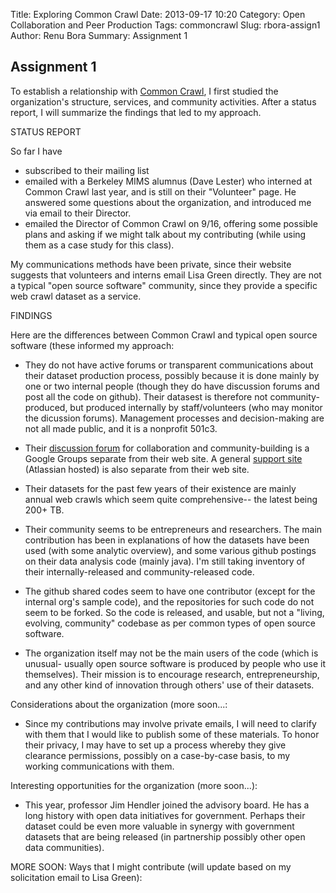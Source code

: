 Title: Exploring Common Crawl
Date: 2013-09-17 10:20
Category: Open Collaboration and Peer Production
Tags: commoncrawl
Slug: rbora-assign1
Author: Renu Bora
Summary: Assignment 1

Assignment 1
------------

To establish a relationship with [Common Crawl], I first studied the organization's structure, services, and community activities. After a status report, I will summarize the findings that led to my approach.

STATUS REPORT

So far I have

  - subscribed to their mailing list
  - emailed with a Berkeley MIMS alumnus (Dave Lester) who interned at Common Crawl last year, and is still on their "Volunteer" page. He answered some questions about the organization, and introduced me via email to their Director.
  - emailed the Director of Common Crawl on 9/16, offering some possible plans and asking if we might talk about my contributing (while using them as a case study for this class).

My communications methods have been private, since their website suggests that volunteers and interns email Lisa Green directly. They are not a typical "open source software" community, since they provide a specific web crawl dataset as a service. 

FINDINGS

Here are the differences between Common Crawl and typical open source software (these informed my approach:

  - They do not have active forums or transparent communications about their dataset production process, possibly because it is done mainly by one or two internal people (though they do have discussion forums and post all the code on github). Their datasest is therefore not community-produced, but produced internally by staff/volunteers (who may monitor the dicussion forums). Management processes and decision-making are not all made public, and it is a nonprofit 501c3.

  - Their [discussion forum] for collaboration and community-building is a Google Groups separate from their web site. A general [support site] (Atlassian hosted) is also separate from their web site. 

  - Their datasets for the past few years of their existence are mainly annual web crawls which seem quite comprehensive-- the latest being 200+ TB.

  - Their community seems to be entrepreneurs and researchers. The main contribution has been in explanations of how the datasets have been used (with some analytic overview), and some various github postings on their data analysis code (mainly java). I'm still taking inventory of their internally-released and community-released code.

  - The github shared codes seem to have one contributor (except for the internal org's sample code), and the repositories for such code do not seem to be forked. So the code is released, and usable, but not a "living, evolving, community" codebase as per common types of open source software.

  -  The organization itself may not be the main users of the code (which is unusual- usually open source software is produced by people who use it themselves). Their mission is to encourage research, entrepreneurship, and any other kind of innovation through others' use of their datasets.



Considerations about the organization (more soon...:

  -  Since my contributions may involve private emails, I will need to clarify with them that I would like to publish some of these materials. To honor their privacy, I may have to set up a process whereby they give clearance permissions, possibly on a case-by-case basis, to my working communications with them.


Interesting opportunities for the organization (more soon...):

  -  This year, professor Jim Hendler joined the advisory board. He has a long history with open data initiatives for government. Perhaps their dataset could be even more valuable in synergy with government datasets that are being released (in partnership possibly other open data communities).

MORE SOON: Ways that I might contribute (will update based on my solicitation email to Lisa Green):


[support site]:https://commoncrawl.atlassian.net/wiki/display/CRWL/Quick+Start+-+Build+from+Github 
[discussion forum]:https://groups.google.com/forum/?fromgroups#!forum/common-crawl
[Common Crawl]: http://commoncrawl.org